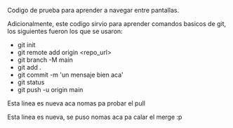 Codigo de prueba para aprender a navegar entre pantallas.

Adicionalmente, este codigo sirvio para aprender comandos basicos
de git, los siguientes fueron los que se usaron:

* git init
* git remote add origin <repo_url> 
* git branch -M main
* git add .
* git commit -m 'un mensaje bien aca'
* git status
* git push -u origin main

Esta linea es nueva aca nomas pa probar el pull

Esta linea es nueva, se puso nomas aca pa calar el merge :p